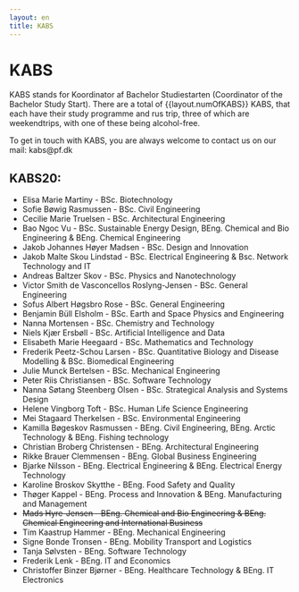 ```yaml
---
layout: en
title: KABS
---
```


<h1>KABS</h1>

<p>KABS stands for Koordinator af Bachelor Studiestarten (Coordinator of the Bachelor Study Start). There are a total of {{layout.numOfKABS}} KABS, that each have their study programme and rus trip, three of which are weekendtrips, with one of these being alcohol-free.</p>
<p>To get in touch with KABS, you are always welcome to contact us on our mail: kabs@pf.dk</p>

<h2>KABS20:</h2>

<ul>

<li>	Elisa Marie Martiny	-	BSc. Biotechnology 	</li>
<li>	Sofie Bøwig Rasmussen	-	BSc. Civil Engineering 	</li>
<li>	Cecilie Marie Truelsen	-	BSc. Architectural Engineering	</li>
<li>	Bao Ngoc Vu	-	BSc. Sustainable Energy Design, BEng. Chemical and Bio Engineering & BEng. Chemical Engineering	</li>
<li>	Jakob Johannes Høyer Madsen	- BSc. Design and Innovation	</li>
<li>	Jakob Malte Skou Lindstad	-	BSc. Electrical Engineering & Bsc. Network Technology and IT	</li>
<li>	Andreas Baltzer Skov	-	BSc. Physics and Nanotechnology	</li>
<li>	Victor Smith de Vasconcellos Roslyng-Jensen	-	BSc. General Engineering	</li>
<li>	Sofus Albert Høgsbro Rose	-	BSc. General Engineering	</li>
<li>	Benjamin Büll Elsholm	-	BSc. Earth and Space Physics and Engineering	</li>
<li>	Nanna Mortensen	-	BSc. Chemistry and Technology	</li>
<li>	Niels Kjær Ersbøll	-	BSc. Artificial Intelligence and Data	</li>
<li>	Elisabeth Marie Heegaard	-	BSc. Mathematics and Technology	</li>
<li>	Frederik Peetz-Schou Larsen	-	BSc. Quantitative Biology and Disease Modelling & BSc. Biomedical Engineering	</li>
<li>	Julie Munck Bertelsen	-	BSc. Mechanical Engineering	</li>
<li>	Peter Riis Christiansen	-	BSc. Software Technology	</li>
<li>	Nanna Søtang Steenberg Olsen	-	BSc. Strategical Analysis and Systems Design	</li>
<li>	Helene Vingborg Toft		-	BSc. Human Life Science Engineering	</li>
<li>	Mei Stagaard Therkelsen	-	BSc. Environmental Engineering	</li>
<li>	Kamilla Bøgeskov Rasmussen -	BEng. Civil Engineering, BEng. Arctic Technology & BEng. Fishing technology	<!-- Torp 2.0 #D. Fisk --> </li>
<li>	Christian Broberg Christensen	-	BEng. Architectural Engineering	</li>
<li>	Rikke Brauer Clemmensen		-	BEng. Global Business Engineering	</li>
<li>	Bjarke Nilsson	-	BEng. Electrical Engineering & BEng. Electrical Energy Technology	</li>
<li>	Karoline Broskov Skytthe 	-	BEng. Food Safety and Quality	</li>
<li>	Thøger Kappel	-	BEng. Process and Innovation & BEng. Manufacturing and Management	</li>
<li style="text-decoration: line-through;"> 	Mads Hyre-Jensen	-	BEng. Chemical and Bio Engineering & BEng. Chemical Engineering and International Business	</li>
<li>	Tim Kaastrup Hammer	-	BEng. Mechanical Engineering	</li>
<li>	Signe Bonde Tronsen	-	BEng. Mobility Transport and Logistics	</li>
<li>	Tanja Sølvsten	-	BEng. Software Technology	</li>
<li>	Frederik Lenk	-	BEng. IT and Economics	</li>
<li>	Christoffer Binzer Bjørner	-	BEng. Healthcare Technology & BEng. IT Electronics </li>

</ul>
